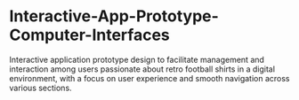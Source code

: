 # Interactive-App-Prototype-Computer-Interfaces
Interactive application prototype design to facilitate management and interaction among users passionate about retro football shirts in a digital environment, with a focus on user experience and smooth navigation across various sections.
